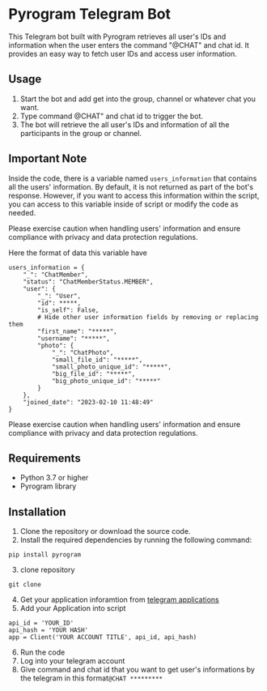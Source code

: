 # Pyrogram Telegram Bot

This Telegram bot built with Pyrogram retrieves all user's IDs and information when the user enters the command "@CHAT" and chat id. It provides an easy way to fetch user IDs and access user information.

## Usage

1. Start the bot and add get into the group, channel or whatever chat you want.
2. Type command @CHAT" and chat id to trigger the bot.
3. The bot will retrieve the all user's IDs and information of all the participants in the group or channel.

## Important Note

Inside the code, there is a variable named `users_information` that contains all the users' information. By default, it is not returned as part of the bot's response. However, if you want to access this information within the script, you can access to this variable inside of script or modify the code as needed.

Please exercise caution when handling users' information and ensure compliance with privacy and data protection regulations.

Here the format of data this variable have 
```
users_information = {
    "_": "ChatMember",
    "status": "ChatMemberStatus.MEMBER",
    "user": {
        "_": "User",
        "id": *****,
        "is_self": False,
        # Hide other user information fields by removing or replacing them
        "first_name": "*****",
        "username": "*****",
        "photo": {
            "_": "ChatPhoto",
            "small_file_id": "*****",
            "small_photo_unique_id": "*****",
            "big_file_id": "*****",
            "big_photo_unique_id": "*****"
        }
    },
    "joined_date": "2023-02-10 11:48:49"
}
```
Please exercise caution when handling users' information and ensure compliance with privacy and data protection regulations.

## Requirements

- Python 3.7 or higher
- Pyrogram library

## Installation

1. Clone the repository or download the source code.
2. Install the required dependencies by running the following command: 
```
pip install pyrogram
```

3. clone repository 
``` 
git clone 
```
4. Get your application inforamtion from [telegram applications](https://my.telegram.org/apps)
5. Add your Application into script 
``` 
api_id = 'YOUR_ID'
api_hash = 'YOUR HASH'
app = Client('YOUR ACCOUNT TITLE', api_id, api_hash)
```
6. Run the code
7. Log into your telegram account
8. Give command and chat id that you want to get user's informations by the telegram in this format``` @CHAT ********* ```
